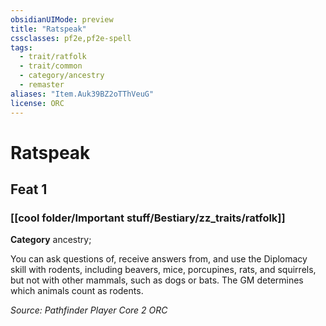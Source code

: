 ```yaml
---
obsidianUIMode: preview
title: "Ratspeak"
cssclasses: pf2e,pf2e-spell
tags:
  - trait/ratfolk
  - trait/common
  - category/ancestry
  - remaster
aliases: "Item.Auk39BZ2oTThVeuG"
license: ORC
---
```

# Ratspeak
## Feat 1
### [[cool folder/Important stuff/Bestiary/zz_traits/ratfolk]]

**Category** ancestry; 




You can ask questions of, receive answers from, and use the Diplomacy skill with rodents, including beavers, mice, porcupines, rats, and squirrels, but not with other mammals, such as dogs or bats. The GM determines which animals count as rodents.

*Source: Pathfinder Player Core 2*
*ORC*